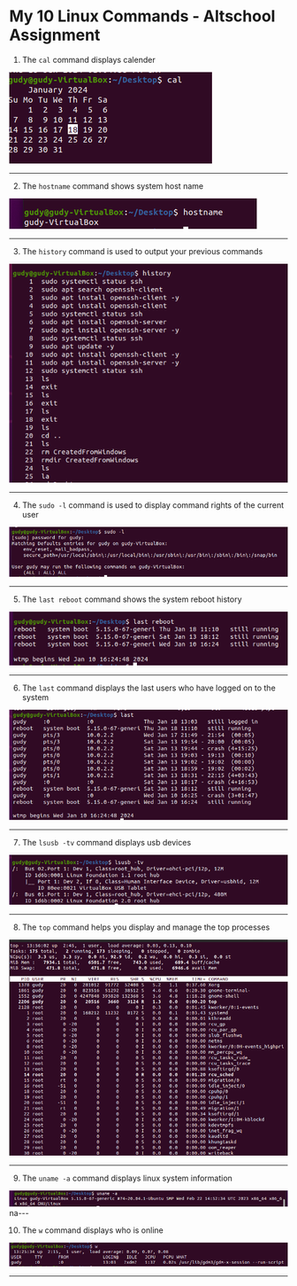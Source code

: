 # My 10 Linux Commands - Altschool Assignment

1. The `cal` command displays calender

![cal](/Exercise2/img/cal.PNG)

---

2. The `hostname` command shows system host name

![cat](/Exercise2/img/hostname.png)

---

3. The `history` command is used to output your previous commands

![history](/Exercise2/img/history.PNG)

---

4. The `sudo -l` command is used to display command rights of the current user

![sudo-l](/Exercise2/img/sudo-l.png)

---

5. The `last reboot` command shows the system reboot history

![last-reboot](/Exercise2/img/last-reboot.PNG)

---

6. The `last` command displays the last users who have logged on to the system

![last](/Exercise2/img/last.PNG)

---

7. The `lsusb -tv` command displays usb devices

![lsusb-tv](/Exercise2/img/lsusb-tv.PNG)

---

8. The `top` command helps you display and manage the top processes

![top](/Exercise2/img/top.png)

---

9. The `uname -a` command displays linux system information

![uname-a](/Exercise2/img/uname-a.PNG)
na---

10. The `w` command displays who is online

![w](/Exercise2/img/w.PNG)

---
